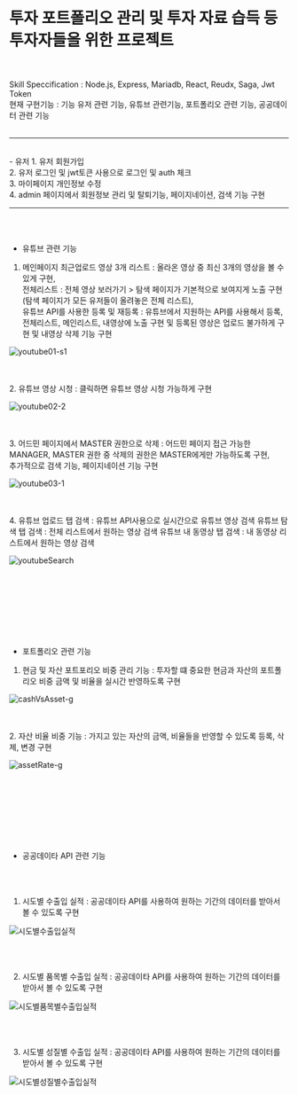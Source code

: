 
# 투자 포트폴리오 관리 및 투자 자료 습득 등 투자자들을 위한 프로젝트

<br><br>
Skill Speccification : Node.js, Express, Mariadb, React, Reudx, Saga, Jwt Token <br>
현재 구현기능 : 기능 유저 관련 기능, 유튜브 관련기능, 포트폴리오 관련 기능, 공공데이터 관련 기능 
<br><br>


--------------------------------------------------------------------------------------------


<br>
- 유저
1. 유저 회원가입
<br>
2. 유저 로그인 및 jwt토큰 사용으로 로그인 및 auth 체크
<br>
3. 마이페이지 개인정보 수정
<br>
4. admin 페이지에서 회원정보 관리 및 탈퇴기능, 페이지네이션, 검색 기능 구현
<br>

-----------------------------------------------------------------------------



<br><br>
- 유튜브 관련 기능
1. 메인페이지 최근업로드 영상 3개 리스트 : 올라온 영상 중 최신 3개의 영상을 볼 수 있게 구현, <br>
   전체리스트 : 전체 영상 보러가기 > 탐색 페이지가 기본적으로 보여지게 노출 구현 (탐색 페이지가 모든 유저들이 올려놓은 전체 리스트), <br>
   유튜브 API를 사용한 등록 및 재등록 : 유튜브에서 지원하는 API를 사용해서 등록,<br>
                                     전체리스트, 메인리스트, 내영상에 노출 구현 및 등록된 영상은 업로드 불가하게 구현 및 내영상 삭제 기능 구현

![youtube01-s1](https://user-images.githubusercontent.com/76759835/189476730-f0171855-3a2e-4859-9f9a-bb7c50066885.gif)




<br><br>
2. 유튜브 영상 시청 : 클릭하면 유튜브 영상 시청 가능하게 구현

![youtube02-2](https://user-images.githubusercontent.com/76759835/189476339-bb953f45-9773-4304-9961-1d99fc875dc8.gif)



<br><br>
3. 어드민 페이지에서 MASTER 권한으로 삭제 : 어드민 페이지 접근 가능한 MANAGER, MASTER 권한 중 삭제의 권한은 MASTER에게만 가능하도록 구현,<br>
                                         추가적으로 검색 기능, 페이지네이션 기능 구현

![youtube03-1](https://user-images.githubusercontent.com/76759835/189476568-fffa79b8-7920-4790-91ce-575665048d15.gif)


<br><br>
4. 유튜브 업로드 탭 검색 : 유튜브 API사용으로 실시간으로 유튜브 영상 검색
   유튜브 탐색 탭 검색 : 전체 리스트에서 원하는 영상 검색
   유튜브 내 동영상 탭 검색 : 내 동영상 리스트에서 원하는 영상 검색
   
   
![youtubeSearch](https://user-images.githubusercontent.com/76759835/189675755-ce790666-e68e-49b5-878c-052b2c39ea57.gif)


<br><br>
-----------------------------------------------------------------------------------------

<br><br>
- 포트폴리오 관련 기능
1. 현금 및 자산 포트포리오 비중 관리 기능 : 투자할 떄 중요한 현금과 자산의 포트폴리오 비중 금액 및 비율을 실시간 반영하도록 구현 

![cashVsAsset-g](https://user-images.githubusercontent.com/76759835/189477370-8c8e4921-b938-48bc-9fb9-48e0abf554c2.gif)




<br><br>
2. 자산 비율 비중 기능 : 가지고 있는 자산의 금액, 비율들을 반영할 수 있도록 등록, 삭제, 변경 구현 

![assetRate-g](https://user-images.githubusercontent.com/76759835/189477376-02fcd34e-df15-410c-8da7-f1e85a69f57c.gif)


<br><br>
------------------------------------------------------------------------------------------
<br><br>


- 공공데이타 API 관련 기능


<br><br>

1. 시도별 수출입 실적 : 공공데이타 API를 사용하여 원하는 기간의 데이터를 받아서 볼 수 있도록 구현

![시도별수출입실적](https://user-images.githubusercontent.com/76759835/189524359-6a4d2c59-bfa5-4a28-a286-be318f7255e9.gif)

<br><br>

2. 시도별 품목별 수출입 실적 : 공공데이타 API를 사용하여 원하는 기간의 데이터를 받아서 볼 수 있도록 구현

![시도별품목별수출입실적](https://user-images.githubusercontent.com/76759835/189524368-8ca17df3-aead-4ec9-a211-5401156c468e.gif)

<br><br>

3. 시도별 성질별 수출입 실적 : 공공데이타 API를 사용하여 원하는 기간의 데이터를 받아서 볼 수 있도록 구현

![시도별성질별수출입실적](https://user-images.githubusercontent.com/76759835/189524377-c0adcc76-463e-4eea-9cae-9e34b26124c8.gif)

<br><br>
